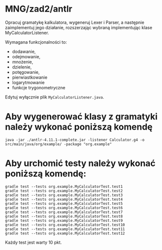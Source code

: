 # MNG/zad2/antlr

Opracuj gramatykę kalkulatora, wygeneruj Lexer i Parser, a następnie zaimplementuj jego działanie, rozszerzając wybraną implementując klase MyCalculatorListener.

Wymagana funkcjonalności to: 
- dodawanie, 
- odejmowanie,
- mnożenie, 
- dzielenie,
- potęgowanie,
- pierwiastkowanie
- logarytmowanie
- funkcje trygonometryczne

Edytuj wyłącznie plik `MyCalculatorListener.java`.

# Aby wygenerować klasy z gramatyki należy wykonać poniższą komendę
    java -jar ./antlr-4.11.1-complete.jar -listener Calculator.g4 -o src/main/java/org/example/ -package "org.example"

# Aby urchomić testy należy wykonać poniższą komendę:
    gradle test --tests org.example.MyCalculatorTest.test1
    gradle test --tests org.example.MyCalculatorTest.test2
    gradle test --tests org.example.MyCalculatorTest.test3
    gradle test --tests org.example.MyCalculatorTest.test4
    gradle test --tests org.example.MyCalculatorTest.test5
    gradle test --tests org.example.MyCalculatorTest.test6
    gradle test --tests org.example.MyCalculatorTest.test7
    gradle test --tests org.example.MyCalculatorTest.test8
    gradle test --tests org.example.MyCalculatorTest.test9
    gradle test --tests org.example.MyCalculatorTest.test10
    gradle test --tests org.example.MyCalculatorTest.test11
    gradle test --tests org.example.MyCalculatorTest.test12
Każdy test jest warty 10 pkt.